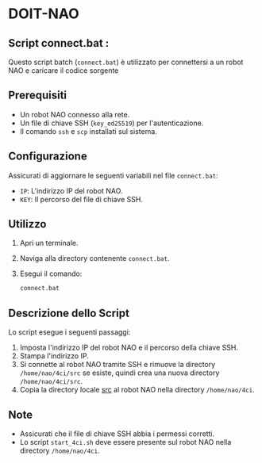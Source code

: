 # DOIT-NAO
## Script connect.bat : 
    

Questo script batch (`connect.bat`) è utilizzato per connettersi a un robot NAO e caricare il codice sorgente

## Prerequisiti

- Un robot NAO connesso alla rete.
- Un file di chiave SSH (`key_ed25519`) per l'autenticazione.
- Il comando `ssh` e `scp` installati sul sistema.

## Configurazione

Assicurati di aggiornare le seguenti variabili nel file `connect.bat`:

- `IP`: L'indirizzo IP del robot NAO.
- `KEY`: Il percorso del file di chiave SSH.

## Utilizzo

1. Apri un terminale.
2. Naviga alla directory contenente `connect.bat`.
3. Esegui il comando:

    ```sh
    connect.bat
    ```

## Descrizione dello Script

Lo script esegue i seguenti passaggi:

1. Imposta l'indirizzo IP del robot NAO e il percorso della chiave SSH.
2. Stampa l'indirizzo IP.
3. Si connette al robot NAO tramite SSH e rimuove la directory `/home/nao/4ci/src` se esiste, quindi crea una nuova directory `/home/nao/4ci/src`.
4. Copia la directory locale [src](http://_vscodecontentref_/1) al robot NAO nella directory `/home/nao/4ci`.

## Note

- Assicurati che il file di chiave SSH abbia i permessi corretti.
- Lo script `start_4ci.sh` deve essere presente sul robot NAO nella directory `/home/nao/4ci`.

